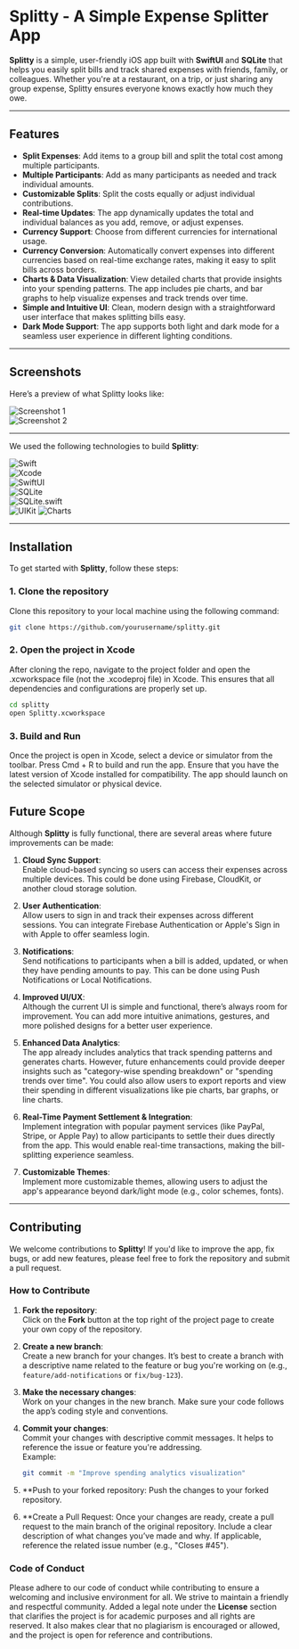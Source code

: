 # Splitty - A Simple Expense Splitter App

**Splitty** is a simple, user-friendly iOS app built with **SwiftUI** and **SQLite** that helps you easily split bills and track shared expenses with friends, family, or colleagues. Whether you're at a restaurant, on a trip, or just sharing any group expense, Splitty ensures everyone knows exactly how much they owe.

---

## Features

- **Split Expenses**: Add items to a group bill and split the total cost among multiple participants.
- **Multiple Participants**: Add as many participants as needed and track individual amounts.
- **Customizable Splits**: Split the costs equally or adjust individual contributions.
- **Real-time Updates**: The app dynamically updates the total and individual balances as you add, remove, or adjust expenses.
- **Currency Support**: Choose from different currencies for international usage.
- **Currency Conversion**: Automatically convert expenses into different currencies based on real-time exchange rates, making it easy to split bills across borders.
- **Charts & Data Visualization**: View detailed charts that provide insights into your spending patterns. The app includes pie charts, and bar graphs to help visualize expenses and track trends over time.
- **Simple and Intuitive UI**: Clean, modern design with a straightforward user interface that makes splitting bills easy.
- **Dark Mode Support**: The app supports both light and dark mode for a seamless user experience in different lighting conditions.

---

## Screenshots

Here’s a preview of what Splitty looks like:

![Screenshot 1](path-to-screenshot1.png)  
![Screenshot 2](path-to-screenshot2.png)

---


We used the following technologies to build **Splitty**:

![Swift](https://img.shields.io/badge/Swift-4C4C4C?style=flat&logo=swift&logoColor=white)  
![Xcode](https://img.shields.io/badge/Xcode-1575F9?style=flat&logo=xcode&logoColor=white)  
![SwiftUI](https://img.shields.io/badge/SwiftUI-100000?style=flat&logo=swift&logoColor=white)  
![SQLite](https://img.shields.io/badge/SQLite-003B57?style=flat&logo=sqlite&logoColor=white)  
![SQLite.swift](https://img.shields.io/badge/SQLite.swift-3C3C3C?style=flat&logo=swift&logoColor=gray)  
![UIKit](https://img.shields.io/badge/UIKit-0078D4?style=flat&logo=apple&logoColor=red)
![Charts](https://img.shields.io/badge/Charts-4C4C4C?style=flat&logo=chartjs&logoColor=white)  




---

## Installation

To get started with **Splitty**, follow these steps:

### 1. Clone the repository

Clone this repository to your local machine using the following command:

```bash
git clone https://github.com/yourusername/splitty.git
```

### 2. Open the project in Xcode

After cloning the repo, navigate to the project folder and open the .xcworkspace file (not the .xcodeproj file) in Xcode. This ensures that all dependencies and configurations are properly set up.

```bash
cd splitty
open Splitty.xcworkspace
```

### 3. Build and Run

Once the project is open in Xcode, select a device or simulator from the toolbar.
Press Cmd + R to build and run the app.
Ensure that you have the latest version of Xcode installed for compatibility.
The app should launch on the selected simulator or physical device.

## Future Scope

Although **Splitty** is fully functional, there are several areas where future improvements can be made:

1. **Cloud Sync Support**:  
   Enable cloud-based syncing so users can access their expenses across multiple devices. This could be done using Firebase, CloudKit, or another cloud storage solution.

2. **User Authentication**:  
   Allow users to sign in and track their expenses across different sessions. You can integrate Firebase Authentication or Apple's Sign in with Apple to offer seamless login.

3. **Notifications**:  
   Send notifications to participants when a bill is added, updated, or when they have pending amounts to pay. This can be done using Push Notifications or Local Notifications.

4. **Improved UI/UX**:  
   Although the current UI is simple and functional, there’s always room for improvement. You can add more intuitive animations, gestures, and more polished designs for a better user experience.

5. **Enhanced Data Analytics**:  
   The app already includes analytics that track spending patterns and generates charts. However, future enhancements could provide deeper insights such as "category-wise spending breakdown" or "spending trends over time". You could also allow users to export reports and view their spending in different visualizations like pie charts, bar graphs, or line charts.

6. **Real-Time Payment Settlement & Integration**:  
   Implement integration with popular payment services (like PayPal, Stripe, or Apple Pay) to allow participants to settle their dues directly from the app. This would enable real-time transactions, making the bill-splitting experience seamless.

7. **Customizable Themes**:  
   Implement more customizable themes, allowing users to adjust the app's appearance beyond dark/light mode (e.g., color schemes, fonts).

---


## Contributing

We welcome contributions to **Splitty**! If you'd like to improve the app, fix bugs, or add new features, please feel free to fork the repository and submit a pull request.

### How to Contribute

1. **Fork the repository**:  
   Click on the **Fork** button at the top right of the project page to create your own copy of the repository.

2. **Create a new branch**:  
   Create a new branch for your changes. It’s best to create a branch with a descriptive name related to the feature or bug you're working on (e.g., `feature/add-notifications` or `fix/bug-123`).

3. **Make the necessary changes**:  
   Work on your changes in the new branch. Make sure your code follows the app’s coding style and conventions.

4. **Commit your changes**:  
   Commit your changes with descriptive commit messages. It helps to reference the issue or feature you're addressing.  
   Example:  
   ```bash
   git commit -m "Improve spending analytics visualization"
   ```
5. **Push to your forked repository:
Push the changes to your forked repository.

6. **Create a Pull Request:
Once your changes are ready, create a pull request to the main branch of the original repository.
Include a clear description of what changes you’ve made and why. If applicable, reference the related issue number (e.g., "Closes #45").


### Code of Conduct

Please adhere to our code of conduct while contributing to ensure a welcoming and inclusive environment for all. We strive to maintain a friendly and respectful community.
Added a legal note under the **License** section that clarifies the project is for academic purposes and all rights are reserved. It also makes clear that no plagiarism is encouraged or allowed, and the project is open for reference and contributions.

